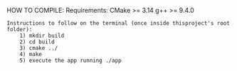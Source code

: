 HOW TO COMPILE:
    Requirements: 
        CMake >= 3.14
        g++ >= 9.4.0
    
    Instructions to follow on the terminal (once inside thisproject's root folder):
        1) mkdir build
        2) cd build 
        3) cmake ../ 
        4) make
        5) execute the app running ./app